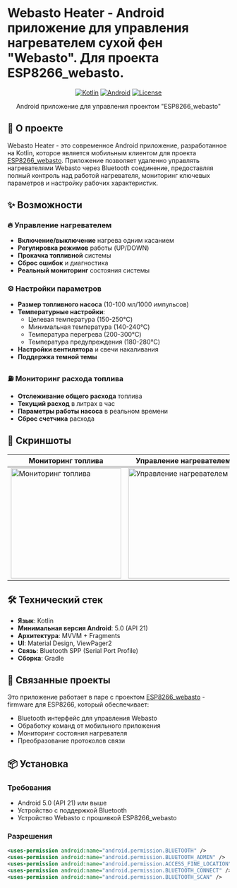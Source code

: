# Webasto Heater - Android приложение для управления нагревателем сухой фен "Webasto". Для проекта ESP8266_webasto.

<div align="center">

  [![Kotlin](https://img.shields.io/badge/Kotlin-1.9.22-blue.svg)](https://kotlinlang.org)
  [![Android](https://img.shields.io/badge/Android-5.0%2B-brightgreen.svg)](https://android.com)
  [![License](https://img.shields.io/badge/License-MIT-yellow.svg)](LICENSE)

  Android приложение для управления проектом "ESP8266_webasto"

</div>

## 📖 О проекте

Webasto Heater - это современное Android приложение, разработанное на Kotlin, которое является мобильным клиентом для проекта [ESP8266_webasto](https://github.com/your-username/ESP8266_webasto). Приложение позволяет удаленно управлять нагревателями Webasto через Bluetooth соединение, предоставляя полный контроль над работой нагревателя, мониторинг ключевых параметров и настройку рабочих характеристик.

## ✨ Возможности

### 🔥 Управление нагревателем
- **Включение/выключение** нагрева одним касанием
- **Регулировка режимов** работы (UP/DOWN)
- **Прокачка топливной** системы
- **Сброс ошибок** и диагностика
- **Реальный мониторинг** состояния системы

### ⚙️ Настройки параметров
- **Размер топливного насоса** (10-100 мл/1000 импульсов)
- **Температурные настройки**:
  - Целевая температура (150-250°C)
  - Минимальная температура (140-240°C)
  - Температура перегрева (200-300°C)
  - Температура предупреждения (180-280°C)
- **Настройки вентилятора** и свечи накаливания
- **Поддержка темной темы**

### ⛽ Мониторинг расхода топлива
- **Отслеживание общего расхода** топлива
- **Текущий расход** в литрах в час
- **Параметры работы насоса** в реальном времени
- **Сброс счетчика** расхода

## 📸 Скриншоты

<div align="center">

| Мониторинг топлива | Управление нагревателем | Настройки параметров |
|-------------------|------------------------|---------------------|
| <img src="https://github.com/user-attachments/assets/d0a5095c-ee3d-457c-a50d-ffc9e181c97f" width="250" alt="Мониторинг топлива"> | <img src="https://github.com/user-attachments/assets/7a6b24cf-4d3b-4f42-a2ad-66f9afd11376" width="250" alt="Управление нагревателем"> | <img src="https://github.com/user-attachments/assets/ed268191-dfd1-4bca-9c81-ddcf5f53af63" width="250" alt="Настройки параметров"> |

</div>

## 🛠 Технический стек

- **Язык**: Kotlin
- **Минимальная версия Android**: 5.0 (API 21)
- **Архитектура**: MVVM + Fragments
- **UI**: Material Design, ViewPager2
- **Связь**: Bluetooth SPP (Serial Port Profile)
- **Сборка**: Gradle

## 🔗 Связанные проекты

Это приложение работает в паре с проектом [ESP8266_webasto](https://github.com/your-username/ESP8266_webasto) - firmware для ESP8266, который обеспечивает:

- Bluetooth интерфейс для управления Webasto
- Обработку команд от мобильного приложения
- Мониторинг состояния нагревателя
- Преобразование протоколов связи

## 📦 Установка

### Требования
- Android 5.0 (API 21) или выше
- Устройство с поддержкой Bluetooth
- Устройство Webasto с прошивкой ESP8266_webasto

### Разрешения
```xml
<uses-permission android:name="android.permission.BLUETOOTH" />
<uses-permission android:name="android.permission.BLUETOOTH_ADMIN" />
<uses-permission android:name="android.permission.ACCESS_FINE_LOCATION" />
<uses-permission android:name="android.permission.BLUETOOTH_CONNECT" />
<uses-permission android:name="android.permission.BLUETOOTH_SCAN" />
